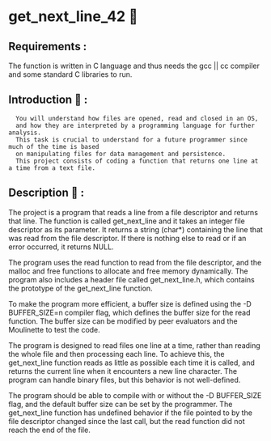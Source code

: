 # get_next_line_42 🚧

## Requirements :
The function is written in C language and thus needs the gcc || cc compiler and some standard C libraries to run.

## Introduction 🚪 :

```
  You will understand how files are opened, read and closed in an OS,
  and how they are interpreted by a programming language for further analysis.
  This task is crucial to understand for a future programmer since much of the time is based
  on manipulating files for data management and persistence.
  This project consists of coding a function that returns one line at a time from a text file.
```

## Description 📙 :

The project is a program that reads a line from a file descriptor and returns that line. The function is called get_next_line and it takes an integer file descriptor as its parameter. It returns a string (char*) containing the line that was read from the file descriptor. If there is nothing else to read or if an error occurred, it returns NULL.

The program uses the read function to read from the file descriptor, and the malloc and free functions to allocate and free memory dynamically. The program also includes a header file called get_next_line.h, which contains the prototype of the get_next_line function.

To make the program more efficient, a buffer size is defined using the -D BUFFER_SIZE=n compiler flag, which defines the buffer size for the read function. The buffer size can be modified by peer evaluators and the Moulinette to test the code.

The program is designed to read files one line at a time, rather than reading the whole file and then processing each line. To achieve this, the get_next_line function reads as little as possible each time it is called, and returns the current line when it encounters a new line character. The program can handle binary files, but this behavior is not well-defined.

The program should be able to compile with or without the -D BUFFER_SIZE flag, and the default buffer size can be set by the programmer. The get_next_line function has undefined behavior if the file pointed to by the file descriptor changed since the last call, but the read function did not reach the end of the file.
